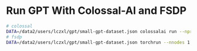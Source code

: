 # Run GPT With Colossal-AI and FSDP

```bash
# colossal
DATA=/data2/users/lczxl/gpt/small-gpt-dataset.json colossalai run --nproc_per_node=4 run_colossal.py --from_torch --config=colossal_config.py
# fsdp
DATA=/data2/users/lczxl/gpt/small-gpt-dataset.json torchrun --nnodes 1 --nproc_per_node 4 fsdp.py
```